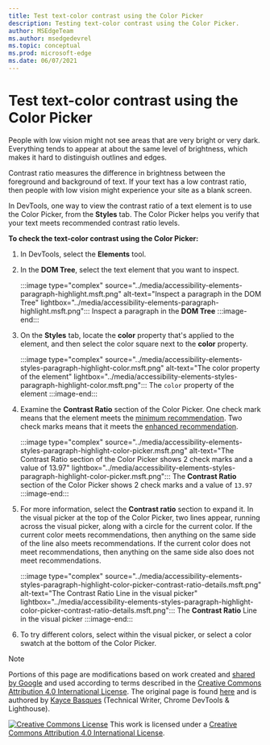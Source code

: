 ```yaml
---
title: Test text-color contrast using the Color Picker
description: Testing text-color contrast using the Color Picker.
author: MSEdgeTeam
ms.author: msedgedevrel
ms.topic: conceptual
ms.prod: microsoft-edge
ms.date: 06/07/2021
---
```

<!-- this article was created on 05/11/2021 by moving a section out from the "Accessibility reference" article (reference.md) -->
<!-- Copyright Kayce Basques

   Licensed under the Apache License, Version 2.0 (the "License");
   you may not use this file except in compliance with the License.
   You may obtain a copy of the License at

       https://www.apache.org/licenses/LICENSE-2.0

   Unless required by applicable law or agreed to in writing, software
   distributed under the License is distributed on an "AS IS" BASIS,
   WITHOUT WARRANTIES OR CONDITIONS OF ANY KIND, either express or implied.
   See the License for the specific language governing permissions and
   limitations under the License.  -->
# Test text-color contrast using the Color Picker

People with low vision might not see areas that are very bright or very dark.  Everything tends to appear at about the same level of brightness, which makes it hard to distinguish outlines and edges.

Contrast ratio measures the difference in brightness between the foreground and background of text.  If your text has a low contrast ratio, then people with low vision might experience your site as a blank screen.

In DevTools, one way to view the contrast ratio of a text element is to use the Color Picker, from the **Styles** tab.  The Color Picker helps you verify that your text meets recommended contrast ratio levels.

**To check the text-color contrast using the Color Picker:**

1.  In DevTools, select the **Elements** tool.
1.  In the **DOM Tree**, select the text element that you want to inspect.

    :::image type="complex" source="../media/accessibility-elements-paragraph-highlight.msft.png" alt-text="Inspect a paragraph in the DOM Tree" lightbox="../media/accessibility-elements-paragraph-highlight.msft.png":::
       Inspect a paragraph in the **DOM Tree**
    :::image-end:::

1.  On the **Styles** tab, locate the **color** property that's applied to the element, and then select the color square next to the **color** property.

    :::image type="complex" source="../media/accessibility-elements-styles-paragraph-highlight-color.msft.png" alt-text="The color property of the element" lightbox="../media/accessibility-elements-styles-paragraph-highlight-color.msft.png":::
       The `color` property of the element
    :::image-end:::

1.  Examine the **Contrast Ratio** section of the Color Picker.  One check mark means that the element meets the [minimum recommendation](https://www.w3.org/WAI/WCAG21/quickref/#contrast-minimum).  Two check marks means that it meets the [enhanced recommendation](https://www.w3.org/WAI/WCAG21/quickref/#contrast-enhanced).

    :::image type="complex" source="../media/accessibility-elements-styles-paragraph-highlight-color-picker.msft.png" alt-text="The Contrast Ratio section of the Color Picker shows 2 check marks and a value of 13.97" lightbox="../media/accessibility-elements-styles-paragraph-highlight-color-picker.msft.png":::
       The **Contrast Ratio** section of the Color Picker shows 2 check marks and a value of `13.97`
    :::image-end:::

1.  For more information, select the **Contrast ratio** section to expand it.  In the visual picker at the top of the Color Picker, two lines appear, running across the visual picker, along with a circle for the current color.  If the current color meets recommendations, then anything on the same side of the line also meets recommendations.  If the current color does not meet recommendations, then anything on the same side also does not meet recommendations.

    :::image type="complex" source="../media/accessibility-elements-styles-paragraph-highlight-color-picker-contrast-ratio-details.msft.png" alt-text="The Contrast Ratio Line in the visual picker" lightbox="../media/accessibility-elements-styles-paragraph-highlight-color-picker-contrast-ratio-details.msft.png":::
       The **Contrast Ratio** Line in the visual picker
    :::image-end:::

1. To try different colors, select within the visual picker, or select a color swatch at the bottom of the Color Picker.


<!-- ====================================================================== -->
> [!NOTE]
> Portions of this page are modifications based on work created and [shared by Google](https://developers.google.com/terms/site-policies) and used according to terms described in the [Creative Commons Attribution 4.0 International License](https://creativecommons.org/licenses/by/4.0).
> The original page is found [here](https://developers.google.com/web/tools/chrome-devtools/accessibility/reference) and is authored by [Kayce Basques](https://developers.google.com/web/resources/contributors/kaycebasques) (Technical Writer, Chrome DevTools \& Lighthouse).

[![Creative Commons License](https://i.creativecommons.org/l/by/4.0/88x31.png)](https://creativecommons.org/licenses/by/4.0)
This work is licensed under a [Creative Commons Attribution 4.0 International License](https://creativecommons.org/licenses/by/4.0).
